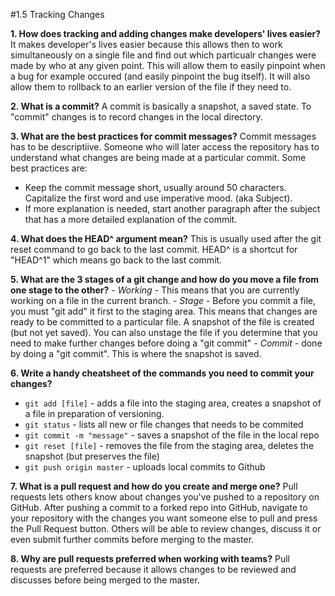 #1.5 Tracking Changes

**1. How does tracking and adding changes make developers' lives easier?**
It makes developer's lives easier because this allows then to work simultaneously on a single file and find out which particualr changes were made by who at any given point. This will allow them to easily pinpoint when a bug for example occured (and easily pinpoint the bug itself). It will also allow them to rollback to an earlier version of the file if they need to.

**2. What is a commit?**
A commit is basically a snapshot, a saved state. To "commit" changes is to record changes in the local directory.

**3. What are the best practices for commit messages?**
Commit messages has to be descriptiive. Someone who will later access the repository has to understand what changes are being made at a particular commit. Some best practices are:
  - Keep the commit message short, usually around 50 characters. Capitalize the first word and use imperative mood. (aka Subject).
  - If more explanation is needed, start another paragraph after the subject that has a more detailed explanation of the commit.

**4. What does the HEAD^ argument mean?**
 This is usually used after the git reset command to go back to the last commit. HEAD^ is a shortcut for "HEAD^1" which means go back to the last commit.

**5. What are the 3 stages of a git change and how do you move a file from one stage to the other?**
  *- Working* - This means that you are currently working on a file in the current branch.
  *- Stage* - Before you commit a file, you must "git add" it first to the staging area. This means that changes are ready to be committed to a particular file. A snapshot of the file is created (but not yet saved). You can also unstage the file if you determine that you need to make further changes before doing a "git commit"
  *- Commit* - done by doing a "git commit". This is where the snapshot is saved.

**6. Write a handy cheatsheet of the commands you need to commit your changes?**
- `git add [file]` - adds a file into the staging area, creates a snapshot of a file in preparation of versioning.
- `git status` - lists all new or file changes that needs to be commited
- `git commit -m "message"` - saves a snapshot of the file in the local repo
- `git reset [file]` - removes the file from the staging area, deletes the snapshot (but preserves the file)
- `git push origin master` - uploads local commits to Github

**7. What is a pull request and how do you create and merge one?**
Pull requests lets others know about changes you've pushed to a repository on GitHub. After pushing a commit to a forked repo into GitHub, navigate to your repository with the changes you want someone else to pull and press the Pull Request button. Others will be able to review changes, discuss it or even submit further commits before merging to the master.

**8. Why are pull requests preferred when working with teams?**
Pull requests are preferred because it allows changes to be reviewed and discusses before being merged to the master.